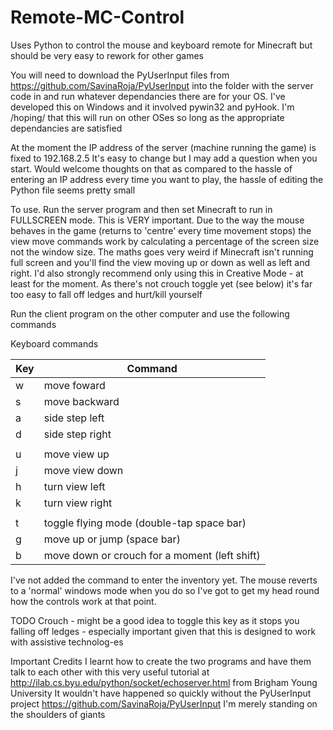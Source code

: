 Remote-MC-Control
=================

Uses Python to control the mouse and keyboard remote for Minecraft but should be very easy to rework for other games

You will need to download the PyUserInput files from  https://github.com/SavinaRoja/PyUserInput into the folder with the server code in and run whatever dependancies there are for your OS. I've developed this on Windows and it involved pywin32 and pyHook. I'm /hoping/ that this will run on other OSes so long as the appropriate dependancies are satisfied

At the moment the IP address of the server (machine running the game) is fixed to 192.168.2.5 It's easy to change but I may add a question when you start. Would welcome thoughts on that as compared to the hassle of entering an IP address every time you want to play, the hassle of editing the Python file seems pretty small

To use. Run the server program and then set Minecraft to run in FULLSCREEN mode. This is VERY important. Due to the way the mouse behaves in the game (returns to 'centre' every time movement stops) the view move commands work by calculating a percentage of the screen size not the window size. The maths goes very weird if Minecraft isn't running full screen and you'll find the view moving up or down as well as left and right. 
I'd also strongly recommend only using this in Creative Mode - at least for the moment. As there's not crouch toggle yet (see below) it's far too easy to fall off ledges and hurt/kill yourself

Run the client program on the other computer and use the following commands


Keyboard commands

| Key | Command |
|----|--------|
|w  | move foward |
|s | move backward|
|a | side step left|
|d | side step right|
| | |
|u | move view up |
|j | move view down|
|h | turn view left|
|k | turn view right|
| | |
|t | toggle flying mode (double-tap space bar)|
|g | move up or jump (space bar)|
|b | move down or crouch for a moment (left shift)|

I've not added the command to enter the inventory yet. The mouse reverts to a 'normal' windows mode when you do so I've got to get my head round how the controls work at that point.

TODO
Crouch - might be a good idea to toggle this key as it stops you falling off ledges - especially important given that this is designed to work with assistive technolog-es

Important Credits
I learnt how to create the two programs and have them talk to each other with this very useful tutorial at http://ilab.cs.byu.edu/python/socket/echoserver.html from  Brigham Young University
It wouldn't have happened so quickly without the PyUserInput project https://github.com/SavinaRoja/PyUserInput
I'm merely standing on the shoulders of giants
